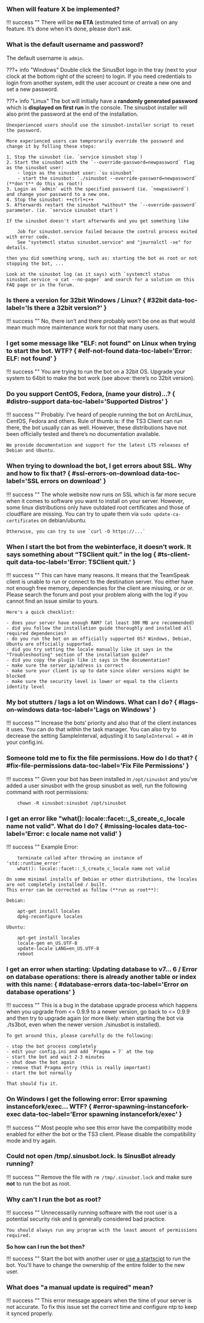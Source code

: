 ### When will feature X be implemented?

!!! success ""
    There will be **no ETA** (estimated time of arrival) on any feature. It’s done when it’s done, please don’t ask.

### What is the default username and password?

The default username is `admin`.

???+ info "Windows"
    Double click the SinusBot logo in the tray (next to your clock at the bottom right of the screen) to login. If you need credentials to login from another system, edit the user account or create a new one and set a new password.

???+ info "Linux"
    The bot will initially have a **randomly generated password** which is **displayed on first run** in the console. The sinusbot installer will also print the password at the end of the installation.

    Unexperienced users should use the sinusbot-installer script to reset the password.

    More experienced users can temprorarily override the password and change it by folling these steps:

    1. Stop the sinusbot (ie. `service sinusbot stop`)
    2. Start the sinusbot with the `--override-password=newpassword` flag as the sinusbot user:
        - login as the sinusbot user: `su sinusbot`
        - start the sinusbot: `./sinusbot --override-password=newpassword` (**don't** do this as root!)
    3. Login as `admin` with the specified password (ie. `newpassword`) and change your password to a new one.
    4. Stop the sinusbot: ++ctrl+c++
    5. Afterwards restart the sinusbot *without* the `--override-password` parameter. (ie. `service sinusbot start`)

    If the sinusbot doesn't start afterwards and you get something like

        Job for sinusbot.service failed because the control process exited with error code.
        See "systemctl status sinusbot.service" and "journalctl -xe" for details.

    then you did something wrong, such as: starting the bot as root or not stopping the bot, ...

    Look at the sinusbot log (as it says) with `systemctl status sinusbot.service -o cat --no-pager` and search for a solution on this FAQ page or in the forum.

### Is there a version for 32bit Windows / Linux? { #32bit data-toc-label='Is there a 32bit version?' }

!!! success ""
    No, there isn’t and there probably won't be one as that would mean much more maintenance work for not that many users.

### I get some message like "ELF: not found" on Linux when trying to start the bot. WTF? { #elf-not-found data-toc-label='Error: ELF: not found' }

!!! success ""
    You are trying to run the bot on a 32bit OS. Upgrade your system to 64bit to make the bot work (see above: there’s no 32bit version).

### Do you support CentOS, Fedora, (name your distro)…? { #distro-support data-toc-label='Supported Distros' }

!!! success ""
    Probably. I’ve heard of people running the bot on ArchLinux, CentOS, Fedora and others. Rule of thumb is: if the TS3 Client can run there, the bot usually can as well. However, these distributions have not been officially tested and there’s no documentation available.

    We provide documentation and support for the latest LTS releases of Debian and Ubuntu.

### When trying to download the bot, I get errors about SSL. Why and how to fix that? { #ssl-errors-on-download data-toc-label='SSL errors on download' }

!!! success ""
    The whole website now runs on SSL which is far more secure when it comes to software you want to install on your server. However, some linux distributions only have outdated root certificates and those of cloudflare are missing. You can try to upate them via `sudo update-ca-certificates` on debian/ubuntu.

    Otherwise, you can try to use `curl -O https://...`

### When I start the bot from the webinterface, it doesn’t work. It says something about “TSClient quit.” in the log { #ts-client-quit data-toc-label='Error: TSClient quit.' }

!!! success ""
    This can have many reasons. It means that the TeamSpeak client is unable to run or connect to the destination server. You either have not enough free memory, dependencies for the client are missing, or or or. Please search the forum and post your problem along with the log if you cannot find an issue similar to yours.

    Here's a quick checklist:

    - does your server have enough RAM? (at least 300 MB are recommended)
    - did you follow the installation guide thoroughly and installed all required dependencies?
    - do you run the bot on an officially supported OS? Windows, Debian, Ubuntu are officially supported.
    - did you try setting the locale manually like it says in the "Troubleshooting" section of the installation guide?
    - did you copy the plugin like it says in the documentation?
    - make sure the server ip/adress is correct
    - make sure your client is up to date since older versions might be blocked
    - make sure the security level is lower or equal to the clients identity level

### My bot stutters / lags a lot on Windows. What can I do? { #lags-on-windows data-toc-label='Lags on Windows' }

!!! success ""
    Increase the bots’ priority and also that of the client instances it uses. You can do that within the task manager.
    You can also try to decrease the setting SampleInterval, adjusting it to `SampleInterval = 40` in your config.ini.

### Someone told me to fix the file permissions. How do I do that? { #fix-file-permissions data-toc-label='Fix File Permissions' }

!!! success ""
    Given your bot has been installed in `/opt/sinusbot` and you've added a user sinusbot with the group sinusbot as well, run the following command with root permissions:

        chown -R sinusbot:sinusbot /opt/sinusbot

### I get an error like "what(): locale::facet::_S_create_c_locale name not valid". What do I do? { #missing-locales data-toc-label='Error: c locale name not valid' }

!!! success ""
    Example Error:

        terminate called after throwing an instance of 'std::runtime_error'
        what(): locale::facet::_S_create_c_locale name not valid

    On some minimal installs of Debian or other distributions, the locales are not completely installed / built.
    This error can be corrected as follow (**run as root**):

    Debian:

        apt-get install locales
        dpkg-reconfigure locales

    Ubuntu:

        apt-get install locales
        locale-gen en_US.UTF-8
        update-locale LANG=en_US.UTF-8
        reboot

### I get an error when starting: Updating database to v7... 6 / Error on database operations: there is already another table or index with this name: { #database-errors data-toc-label='Error on database operations' }

!!! success ""
    This is a bug in the database upgrade process which happens when you upgrade from <= 0.9.9 to a newer version, go back to <= 0.9.9 and then try to upgrade again (or more likely: when starting the bot via ./ts3bot, even when the newer version ./sinusbot is installed).

    To get around this, please carefully do the following:

    - stop the bot process completely
    - edit your config.ini and add `Pragma = 7` at the top
    - start the bot and wait 2-3 minutes
    - shut down the bot again
    - remove that Pragma entry (this is really important)
    - start the bot normally

    That should fix it.

### On Windows I get the following error: Error spawning instancefork/exec... WTF? { #error-spawning-instancefork-exec data-toc-label='Error spawning instancefork/exec' }

!!! success ""
    Most people who see this error have the compatibility mode enabled for either the bot or the TS3 client. Please disable the compatibility mode and try again.

### Could not open /tmp/.sinusbot.lock. Is SinusBot already running?

!!! success ""
    Remove the file with `rm /tmp/.sinusbot.lock` and make sure **not** to run the bot as root.

### Why can't I run the bot as root?

!!! success ""
    Unnecessarily running software with the root user is a potential security risk and is generally considered bad practice.

    You should always run any program with the least amount of permissions required.

**So how can I run the bot then?**

!!! success ""
    Start the bot with another user or [use a startscipt](../../installation/linux/#using-a-startscript) to run the bot.
    You'll have to change the ownership of the entire folder to the new user.

### What does "a manual update is required" mean?

!!! success ""
    This error message appears when the time of your server is not accurate.
    To fix this issue set the correct time and configure ntp to keep it synced properly.